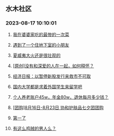 ## 水木社区 
### 2023-08-17 10:10:01

1. [我在婆婆家吃的最惨的一次菜](https://www.mysmth.net/nForum/article/FamilyLife/1766361687)

2. [遇到了一个住地下室的小朋友](https://www.mysmth.net/nForum/article/ChildEducation/2260689)

3. [夏威夷大火还是很壮观的](https://www.mysmth.net/nForum/article/Geography/550620)

4. [[原创]没有和深爱的人在一起，如何释怀？](https://www.mysmth.net/nForum/article/Divorce/2038970)

5. [经济日报：以暂停新股发行来救市不可取](https://www.mysmth.net/nForum/article/Stock/10615446)

6. [国内大学都是求着外国学生来留学吧](https://www.mysmth.net/nForum/article/GaoKao/535474)

7. [个人养老账户45w，年金80w，退休每月多少钱？](https://www.mysmth.net/nForum/article/WorkLife/3366875)

8. [[团购]8月16日-8月23日 协和护肤品七夕团团购](https://www.mysmth.net/nForum/article/ADAgent_TG/1307191)

9. [第一了](https://www.mysmth.net/nForum/article/PreUnivEdu/97669)

10. [有这么鸡贼的男人么？](https://www.mysmth.net/nForum/article/Age/20300029)

